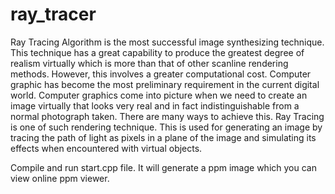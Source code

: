 # ray_tracer
Ray Tracing Algorithm is the most successful image synthesizing technique. This technique has a great capability to produce the greatest degree of realism virtually which is more than that of other scanline rendering methods. However, this involves a greater computational cost. Computer graphic has become the most preliminary requirement in the current digital world. Computer graphics come into picture when we need to create an image virtually that looks very real and in fact indistinguishable from a normal photograph taken. There are many ways to achieve this. Ray Tracing is one of such rendering technique. This is used for generating an image by tracing the path of light as pixels in a plane of the image and simulating its effects when encountered with virtual objects.

Compile and run start.cpp file. It will generate a ppm image which you can view online ppm viewer.
